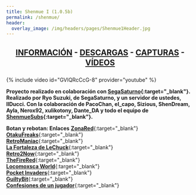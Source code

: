```yaml
---
title: Shenmue I (1.0.5b)
permalink: /shenmue/
header:
  overlay_image: /img/headers/pages/Shenmue1Header.jpg
---
```

<h2 style="text-align: center;"><strong><a href="/shenmue/informacion/">INFORMACIÓN</a> - <a href="/shenmue/descargar/">DESCARGAS</a> - <a href="/shenmue/capturas/">CAPTURAS</a> - <a href="/shenmue/videos/">VÍDEOS</a></strong></h2>

{% include video id="GVlQRcCcG-8" provider="youtube" %}

**Proyecto realizado en colaboración con [SegaSaturno](http://www.segasaturno.com){:target="_blank"}.**  
**Realizado por Ryo Suzuki, de SegaSaturno, y un servidor de ustedes, IlDucci. Con la colaboración 
de PacoChan, el_capo, Sizious, ShenDream, Ayla, Nerox92, xulikotony, Dante_DA y todo el equipo de 
[ShenmueSubs](http://shenmuesubs.sourceforge.net/){:target="_blank"}.**

**Botan y rebotan: Enlaces**
[**ZonaRed**](http://www.zonared.com/noticias/fans-shenmue-traducido-castellano-titulo-sega/){:target="_blank"}  
[**OtakuFreaks**](http://www.otakufreaks.com/traduccion-de-shenmue-al-espanol){:target="_blank"}  
[**RetroManiac**](http://retromaniacmagazine.blogspot.com.es/2012/06/la-nueva-traduccion-al-espanol-de.html){:target="_blank"}  
[**La Fortaleza de LeChuck**](http://www.lafortalezadelechuck.com/2012/06/shenmue-traducido-al-espanol.html){:target="_blank"}  
[**Retro2Now**](http://retro2now.blogspot.com.es/2012/06/nueva-traduccion-de-shenmue-al.html){:target="_blank"}  
[**TheFireRed**](http://www.alejandro-ace-translator.es/2012/06/shenmue-i-en-espanol-ya-disponible/){:target="_blank"}  
[**Locomoxsca World**](http://locomosxca-world.blogspot.com.es/2012/06/ya-tenemos-el-shenmue-en-castellano.html){:target="_blank"}  
[**Pocket Invaders**](http://www.pocketinvaders.com/noticias/3062/iiducci-publica-el-parche-de-traduccion-de-shenmue-al-castellano.html){:target="_blank"}  
[**GuiltyBit**](http://www.guiltybit.com/articulos/shenmue-tras-12-anos-habla-castellano/){:target="_blank"}  
[**Confesiones de un jugador**](http://www.confesionesdeunjugador.es/index.php?topic=1955.0){:target="_blank"}
